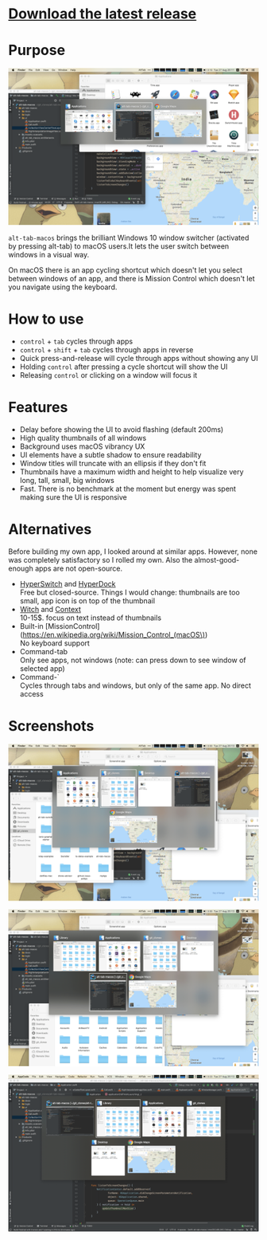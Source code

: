 # [Download the latest release](https://github.com/lwouis/alt-tab-macos/releases/latest/download/alt-tab-macos.zip)

# Purpose

[![Screenshot](docs/img/alt-tab-macos/3%20windows%20-%201%20line.png)](docs/img/alt-tab-macos/3%20windows%20-%201%20line.png)

`alt-tab-macos` brings the brilliant Windows 10 window switcher (activated by pressing alt-tab) to macOS users.It lets the user switch between windows in a visual way.

On macOS there is an app cycling shortcut which doesn't let you select between windows of an app, and there is Mission Control which doesn't let you navigate using the keyboard.

# How to use

* `control` + `tab` cycles through apps
* `control` + `shift` + `tab` cycles through apps in reverse
* Quick press-and-release will cycle through apps without showing any UI
* Holding `control` after pressing a cycle shortcut will show the UI
* Releasing `control` or clicking on a window will focus it

# Features

* Delay before showing the UI to avoid flashing (default 200ms)
* High quality thumbnails of all windows
* Background uses macOS vibrancy UX
* UI elements have a subtle shadow to ensure readability
* Window titles will truncate with an ellipsis if they don't fit
* Thumbnails have a maximum width and height to help visualize very long, tall, small, big windows
* Fast. There is no benchmark at the moment but energy was spent making sure the UI is responsive

# Alternatives

Before building my own app, I looked around at similar apps. However, none was completely satisfactory so I rolled my own. Also the almost-good-enough apps are not open-source.

* [HyperSwitch](https://bahoom.com/hyperswitch) and [HyperDock](https://bahoom.com/hyperdock)  
  Free but closed-source. Things I would change: thumbnails are too small, app icon is on top of the thumbnail
* [Witch](https://manytricks.com/witch/) and [Context](https://contexts.co/)  
  10-15$. focus on text instead of thumbnails
* Built-in [MissionControl](https://en.wikipedia.org/wiki/Mission_Control_(macOS\))  
  No keyboard support
* Command-tab  
  Only see apps, not windows (note: can press down to see window of selected app)
* Command-`  
  Cycles through tabs and windows, but only of the same app. No direct access
  
# Screenshots

[![Screenshot](docs/img/alt-tab-macos/5%20windows%20-%202%20lines.png)](docs/img/alt-tab-macos/5%20windows%20-%202%20lines.png)

[![Screenshot](docs/img/alt-tab-macos/6%20windows%20-%202%20lines.png)](docs/img/alt-tab-macos/6%20windows%20-%202%20lines.png)

[![Screenshot](docs/img/alt-tab-macos/dark-background.png)](docs/img/alt-tab-macos/dark-background.png)

